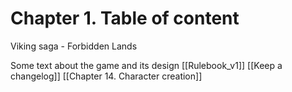 # Chapter 1. Table of content

Viking saga - Forbidden Lands

Some text about the game and its design
[[Rulebook_v1]]
[[Keep a changelog]]
[[Chapter 14. Character creation]]

